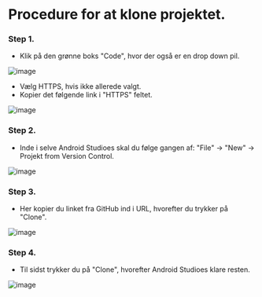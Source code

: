 # Procedure for at klone projektet.

### Step 1.

* Klik på den grønne boks "Code", hvor der også er en drop down pil.

![image](https://user-images.githubusercontent.com/56455491/119619826-ad34d700-be04-11eb-9d66-4d49912771e1.png)

* Vælg HTTPS, hvis ikke allerede valgt.
* Kopier det følgende link i "HTTPS" feltet.

![image](https://user-images.githubusercontent.com/56455491/119619987-d48ba400-be04-11eb-85e4-56ab8673ebd3.png)


### Step 2.
* Inde i selve Android Studioes skal du følge gangen af: "File" -> "New" -> Projekt from Version Control.

![image](https://user-images.githubusercontent.com/56455491/119620136-f422cc80-be04-11eb-905c-28488533992b.png)


### Step 3.
* Her kopier du linket fra GitHub ind i URL, hvorefter du trykker på "Clone".

![image](https://user-images.githubusercontent.com/56455491/119620288-1e748a00-be05-11eb-9296-781c447af496.png)

### Step 4.

* Til sidst trykker du på "Clone", hvorefter Android Studioes klare resten.

![image](https://user-images.githubusercontent.com/56455491/119620995-e6217b80-be05-11eb-889c-d0b6f2168ff3.png)

